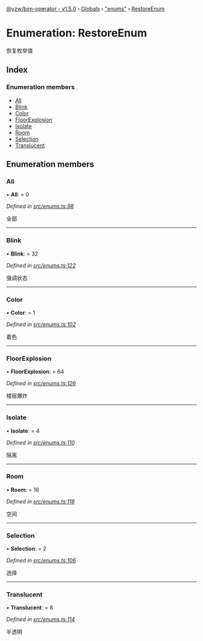 [@yzw/bim-operator - v1.5.0](../README.md) › [Globals](../globals.md) › ["enums"](../modules/_enums_.md) › [RestoreEnum](_enums_.restoreenum.md)

# Enumeration: RestoreEnum

恢复枚举值

## Index

### Enumeration members

* [All](_enums_.restoreenum.md#all)
* [Blink](_enums_.restoreenum.md#blink)
* [Color](_enums_.restoreenum.md#color)
* [FloorExplosion](_enums_.restoreenum.md#floorexplosion)
* [Isolate](_enums_.restoreenum.md#isolate)
* [Room](_enums_.restoreenum.md#room)
* [Selection](_enums_.restoreenum.md#selection)
* [Translucent](_enums_.restoreenum.md#translucent)

## Enumeration members

###  All

• **All**: = 0

*Defined in [src/enums.ts:98](https://github.com/youkaisteve/bim-operator/blob/90a5443/src/enums.ts#L98)*

全部

___

###  Blink

• **Blink**: = 32

*Defined in [src/enums.ts:122](https://github.com/youkaisteve/bim-operator/blob/90a5443/src/enums.ts#L122)*

强调状态

___

###  Color

• **Color**: = 1

*Defined in [src/enums.ts:102](https://github.com/youkaisteve/bim-operator/blob/90a5443/src/enums.ts#L102)*

着色

___

###  FloorExplosion

• **FloorExplosion**: = 64

*Defined in [src/enums.ts:126](https://github.com/youkaisteve/bim-operator/blob/90a5443/src/enums.ts#L126)*

楼层爆炸

___

###  Isolate

• **Isolate**: = 4

*Defined in [src/enums.ts:110](https://github.com/youkaisteve/bim-operator/blob/90a5443/src/enums.ts#L110)*

隔离

___

###  Room

• **Room**: = 16

*Defined in [src/enums.ts:118](https://github.com/youkaisteve/bim-operator/blob/90a5443/src/enums.ts#L118)*

空间

___

###  Selection

• **Selection**: = 2

*Defined in [src/enums.ts:106](https://github.com/youkaisteve/bim-operator/blob/90a5443/src/enums.ts#L106)*

选择

___

###  Translucent

• **Translucent**: = 8

*Defined in [src/enums.ts:114](https://github.com/youkaisteve/bim-operator/blob/90a5443/src/enums.ts#L114)*

半透明
